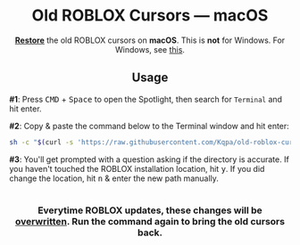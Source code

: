 <div align="center">

# **Old ROBLOX Cursors — macOS**

[<ins>**Restore**</ins>](/CURSORS.md) the old ROBLOX cursors on **macOS**. This is **not** for Windows. For Windows, see [this](/windows/).

## Usage

</div>

**#1**: Press <kbd>CMD</kbd> + <kbd>Space</kbd> to open the Spotlight, then search for `Terminal` and hit enter.

**#2**: Copy & paste the command below to the Terminal window and hit enter:

<div align="center">

```sh
sh -c "$(curl -s 'https://raw.githubusercontent.com/Kqpa/old-roblox-cursors/master/replace.sh')"
```

</div>

**#3**: You'll get prompted with a question asking if the directory is accurate. If you haven't touched the ROBLOX installation location, hit <kbd>y</kbd>. If you did change the location, hit <kbd>n</kbd> & enter the new path manually.

#

<div align="center">

### Everytime ROBLOX updates, these changes will be <ins>**overwritten**</ins>. Run the command again to bring the old cursors back.

</div>